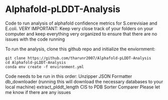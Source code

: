 # Alphafold-pLDDT-Analysis
Code to run analysis of alphafold confidence metrics for S.cerevisiae and E.coli.
VERY IMPORTANT: Keep very close track of your folders on your computer and keep everything very organized to ensure that there are no issues with the code running

To run the analysis, clone this github repo and initialize the enviornment: 
```
git clone https://github.com/tharunr2007/Alphafold-pLDDT-Analysis
cd Alphafold-pLDDT-Analysis
conda env create -f environment.yml
```

Code needs to be run in this order:
Unzipper
JSON Formatter
db_downloader (running this will download the necessary databases to your local machine)
extract_plddt_length
CIS to PDB
Sorter
Comparer
Please let me know if there are any issues 
